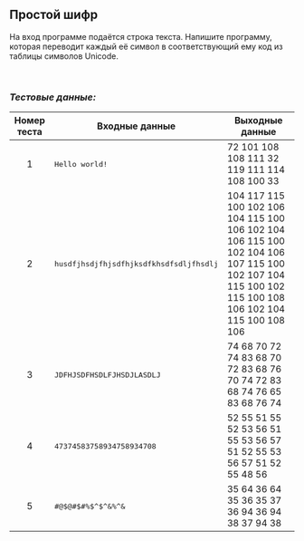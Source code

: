 ## Простой шифр

На вход программе подаётся строка текста. Напишите программу, которая переводит каждый её символ в соответствующий ему код из таблицы символов Unicode.

<br>

### *Тестовые данные:*

| Номер теста | Входные данные                                   | Выходные данные                                                                                                                                     |
|:-----------:|--------------------------------------------------|-----------------------------------------------------------------------------------------------------------------------------------------------------|
|      1      | <pre>Hello world!</pre>                          | 72 101 108 108 111 32 119 111 114 108 100 33                                                                                                        |
|      2      | <pre>husdfjhsdjfhjsdfhjksdfkhsdfsdljfhsdlj</pre> | 104 117 115 100 102 106 104 115 100 106 102 104 106 115 100 102 104 106 107 115 100 102 107 104 115 100 102 115 100 108 106 102 104 115 100 108 106 |
|      3      | <pre>JDFHJSDFHSDLFJHSDJLASDLJ</pre>              | 74 68 70 72 74 83 68 70 72 83 68 76 70 74 72 83 68 74 76 65 83 68 76 74                                                                             |
|      4      | <pre>47374583758934758934708</pre>               | 52 55 51 55 52 53 56 51 55 53 56 57 51 52 55 53 56 57 51 52 55 48 56                                                                                |
|      5      | <pre>#@$@#$#%$^$^&%^&</pre>                      | 35 64 36 64 35 36 35 37 36 94 36 94 38 37 94 38                                                                                                     |